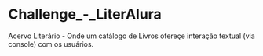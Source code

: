 # Challenge_-_LiterAlura
Acervo Literário - Onde um catálogo de Livros ofereçe interação textual (via console) com os usuários.
